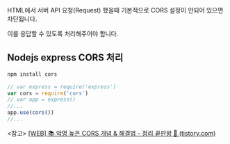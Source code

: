 HTML에서 서버 API 요청(Request) 했을때  기본적으로 CORS 설정이 안되어 있으면 차단됩니다.

이를 응답할 수 있도록 처리해주어야 합니다.


## Nodejs express CORS 처리
```sh
npm install cors
```

```js
// var express = require('express')
var cors = require('cors')
// var app = express()
//...
app.use(cors())
//...
```



<참고>
[[WEB] 📚 악명 높은 CORS 개념 & 해결법 - 정리 끝판왕 👏 (tistory.com)](https://inpa.tistory.com/entry/WEB-%F0%9F%93%9A-CORS-%F0%9F%92%AF-%EC%A0%95%EB%A6%AC-%ED%95%B4%EA%B2%B0-%EB%B0%A9%EB%B2%95-%F0%9F%91%8F)
